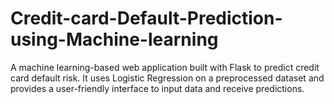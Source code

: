 # Credit-card-Default-Prediction-using-Machine-learning
A machine learning-based web application built with Flask to predict credit card default risk. It uses Logistic Regression on a preprocessed dataset and provides a user-friendly interface to input data and receive predictions.
